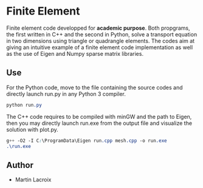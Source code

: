 # Finite Element

Finite element code developped for **academic purpose**. Both propgrams, the first written in C++ and the second in Python, solve a transport equation in two dimensions using triangle or quadrangle elements. The codes aim at giving an intuitive example of a finite element code implementation as well as the use of Eigen and Numpy sparse matrix libraries.

## Use

For the Python code, move to the file containing the source codes and directly launch run.py in any Python 3 compiler.
```css
python run.py
```
The C++ code requires to be compiled with minGW and the path to Eigen, then you may directly launch run.exe from the output file and visualize the solution with plot.py.
```css
g++ -O2 -I C:\ProgramData\Eigen run.cpp mesh.cpp -o run.exe
.\run.exe
```

## Author

* Martin Lacroix
